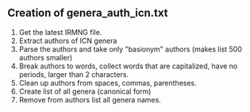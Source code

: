 ## Creation of genera_auth_icn.txt

1. Get the latest IRMNG file.
2. Extract authors of ICN genera
3. Parse the authors and take only "basionym" authors (makes list 500 authors smaller)
4. Break authors to words, collect words that are capitalized, have no periods, larger than 2 characters.
5. Clean up authors from spaces, commas, parentheses.
6. Create list of all genera (canonical form)
7. Remove from authors list all genera names.
